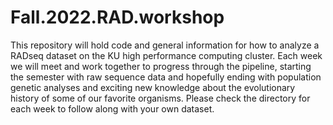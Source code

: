 # Fall.2022.RAD.workshop

This repository will hold code and general information for how to analyze a RADseq dataset on the KU high performance computing cluster. Each week we will meet and work together to progress through the pipeline, starting the semester with raw sequence data and hopefully ending with population genetic analyses and exciting new knowledge about the evolutionary history of some of our favorite organisms. Please check the directory for each week to follow along with your own dataset.
